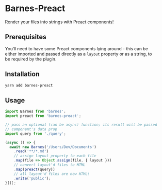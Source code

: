 # Barnes-Preact
Render your files into strings with Preact components!

## Prerequisites
You'll need to have some Preact components lying around - this can be either
imported and passed directly as a `layout` property or as a string, to be
required by the plugin.

## Installation
```bash
yarn add barnes-preact
```

## Usage
```javascript
import Barnes from 'barnes';
import preact from 'barnes-preact';

// pass an optional (can be async) function; its result will be passed as the
// component's data prop
import query from './query';

(async () => {
  await new Barnes('/Users/Dev/Documents')
    .read('**/*.md')
    // assign layout property to each file
    .map(file => Object.assign(file, { layout }))
    // convert layout'd files to HTML
    .map(preact(query))
    // all layout'd files are now HTML!
    .write('public');
}());
```